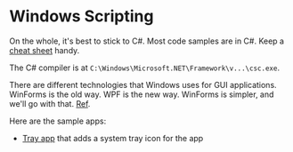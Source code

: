 Windows Scripting
=================

On the whole, it's best to stick to C#. Most code samples are in C#. Keep a
[cheat sheet](http://www.digilife.be/quickreferences/QRC/Core%20CSharp%20and%20.NET%20Quick%20Reference.pdf)
handy.

The C# compiler is at `C:\Windows\Microsoft.NET\Framework\v...\csc.exe`.

There are different technologies that Windows uses for GUI applications.
WinForms is the old way. WPF is the new way. WinForms is simpler, and we'll go
with that. [Ref](http://www.wpf-tutorial.com/about-wpf/wpf-vs-winforms/).

Here are the sample apps:

- [Tray app](tray-app.cs) that adds a system tray icon for the app
